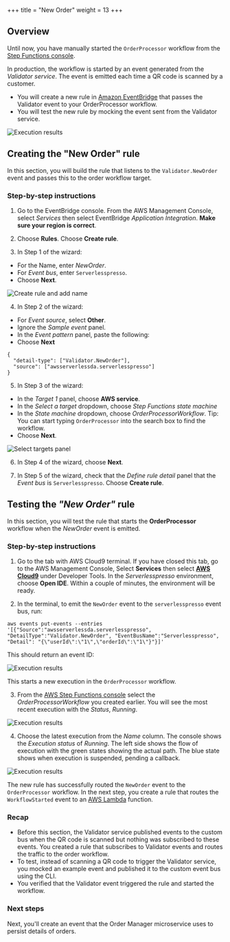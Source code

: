 +++
title = "New Order"
weight = 13
+++
## Overview

Until now, you have manually started the `OrderProcessor` workflow from the [Step Functions console](https://console.aws.amazon.com/states/home).

In production, the workflow is started by an event generated from the *Validator service*. The event is emitted each time a QR code is scanned by a customer.

* You will create a new rule in [Amazon EventBridge](https://aws.amazon.com/eventbridge/) that passes the Validator event to your OrderProcessor workflow.
* You will test the new rule by mocking the event sent from the Validator service.

![Execution results](../images/se-mod2-NewOrder4.png)

## Creating the "New Order" rule

In this section, you will build the rule that listens to the `Validator.NewOrder` event and passes this to the order workflow target.

### Step-by-step instructions ##

1. Go to the EventBridge console. From the AWS Management Console, select *Services* then select EventBridge  *Application Integration*. **Make sure your region is correct**.

2. Choose **Rules**. Choose **Create rule**.

3. In Step 1 of the wizard:
- For the Name, enter *NewOrder*.
- For *Event bus*, enter `Serverlesspresso`.
- Choose **Next**.

![Create rule and add name](../images/se-mod2-newOrder-step1.png)

4. In Step 2 of the wizard:
- For *Event source*, select **Other**.
- Ignore the *Sample event* panel.
- In the *Event pattern* panel, paste the following:
- Choose **Next**

```
{
  "detail-type": ["Validator.NewOrder"],
  "source": ["awsserverlessda.serverlesspresso"]
}
```

5. In Step 3 of the wizard:
- In the *Target 1* panel, choose **AWS service**.
- In the *Select a target* dropdown, choose *Step Functions state machine*
- In the *State machine* dropdown, choose *OrderProcessorWorkflow*. Tip: You can start typing `OrderProcessor` into the search box to find the workflow.
- Choose **Next**.

![Select targets panel](../images/se-mod2-newOrder-step3.png)

6. In Step 4 of the wizard, choose **Next**.

7. In Step 5 of the wizard, check that the *Define rule detail* panel that the *Event bus* is `Serverlesspresso`. Choose **Create rule**.

## Testing the *"New Order"* rule

In this section, you will test the rule that starts the **OrderProcessor** workflow when the *NewOrder* event is emitted.

### Step-by-step instructions ###

1. Go to the tab with AWS Cloud9 terminal. If you have closed this tab, go to the AWS Management Console, Select **Services** then select [**AWS Cloud9**](https://console.aws.amazon.com/cloud9/home) under Developer Tools. In the *Serverlesspresso* environment, choose **Open IDE**. Within a couple of minutes, the environment will be ready.

2. In the terminal, to emit the `NewOrder` event to the `serverlesspresso` event bus, run:
```
aws events put-events --entries '[{"Source":"awsserverlessda.serverlesspresso", "DetailType":"Validator.NewOrder", "EventBusName":"Serverlesspresso", "Detail": "{\"userId\":\"1\",\"orderId\":\"1\"}"}]'

```
This should return an event ID:

![Execution results](../images/se-mod2-NewOrder1.png)

This starts a new execution in the `OrderProcessor` workflow.

3. From the [AWS Step Functions console](https://console.aws.amazon.com/states/home?#/statemachines) select the *OrderProcessorWorkflow* you created earlier. You will see the most recent execution with the *Status*, *Running*.

![Execution results](../images/se-mod2-NewOrder2.png)

4. Choose the latest execution from the *Name* column. The console shows the *Execution status* of *Running*. The left side shows the flow of execution with the green states showing the actual path. The blue state shows when execution is suspended, pending a callback.

![Execution results](../images/se-mod1-wait11.png)

The new rule has successfully routed the `NewOrder` event to the `OrderProcessor` workflow. In the next step, you create a rule that routes the `WorkflowStarted` event to an [AWS Lambda](https://aws.amazon.com/lambda/) function.

### Recap

- Before this section, the Validator service published events to the custom bus when the QR code is scanned but nothing was subscribed to these events. You created a rule that subscribes to Validator events and routes the traffic to the order workflow.
- To test, instead of scanning a QR code to trigger the Validator service, you mocked an example event and published it to the custom event bus using the CLI.
- You verified that the Validator event triggered the rule and started the workflow.

### Next steps

Next, you'll create an event that the Order Manager microservice uses to persist details of orders.